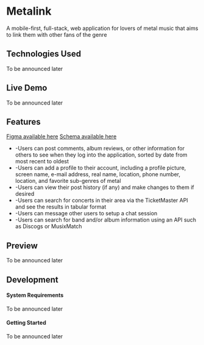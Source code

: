 # Metalink
A mobile-first, full-stack, web application for lovers of metal music that aims to link them with other fans of the genre
## Technologies Used
To be announced later
## Live Demo
To be announced later
## Features
[Figma available here](https://www.figma.com/file/pzkKz7ZmE00RLNJQBJOxA7/MetaLink?node-id=0%3A1)
[Schema available here](https://app.dbdesigner.net/designer/schema/312595)
- -Users can post comments, album reviews, or other information for others to see when they log into the application, sorted by date from
most recent to oldest
- -Users can add a profile to their account, including a profile picture, screen name, e-mail address, real name, location, phone number, location, and favorite sub-genres of metal
- -Users can view their post history (if any) and make changes to them if desired
- -Users can search for concerts in their area via the TicketMaster API and see the results in tabular format
- -Users can message other users to setup a chat session
- -Users can search for band and/or album information using an API such as Discogs or MusixMatch
## Preview
To be announced later
## Development
#### System Requirements
To be announced later
#### Getting Started
To be announced later
